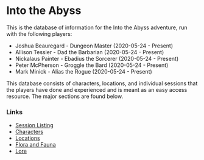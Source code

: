 # Into the Abyss

This is the database of information for the Into the Abyss adventure, run with the following players:
* Joshua Beauregard - Dungeon Master (2020-05-24 - Present)
* Allison Tessier - Dad the Barbarian (2020-05-24 - Present)
* Nickalaus Painter - Ebadius the Sorcerer (2020-05-24 - Present)
* Peter McPherson - Groggle the Bard (2020-05-24 - Present)
* Mark Minick - Alias the Rogue (2020-05-24 - Present)

This database consists of characters, locations, and individual sessions that the players
have done and experienced and is meant as an easy access resource. The major sections are
found below.

### Links
* [Session Listing](sessions/info.md)
* [Characters](characters/info.md)
* [Locations](locations/info.md)
* [Flora and Fauna](flora/info.md)
* [Lore](lore/info.md)
